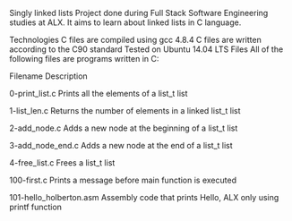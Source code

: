 Singly linked lists
Project done during Full Stack Software Engineering studies at ALX. It aims to learn about linked lists in C language.

Technologies
C files are compiled using gcc 4.8.4
C files are written according to the C90 standard
Tested on Ubuntu 14.04 LTS
Files
All of the following files are programs written in C:

Filename	                  Description


0-print_list.c	Prints all the elements of a list_t list


1-list_len.c	Returns the number of elements in a linked list_t list


2-add_node.c	Adds a new node at the beginning of a list_t list


3-add_node_end.c	Adds a new node at the end of a list_t list


4-free_list.c	Frees a list_t list


100-first.c	Prints a message before main function is executed


101-hello_holberton.asm	Assembly code that prints Hello, ALX only using printf function

